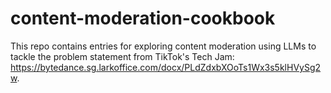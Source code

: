 # content-moderation-cookbook
This repo contains entries for exploring content moderation using LLMs to tackle the problem statement from TikTok's Tech Jam: https://bytedance.sg.larkoffice.com/docx/PLdZdxbXOoTs1Wx3s5klHVySg2w.
